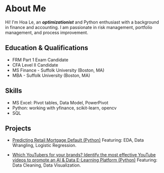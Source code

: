 # About Me

Hi! I'm Hoa Le, an ***optimizationist*** and Python enthusiast with a background in finance and accounting. I am passionate in risk management, portfolio management, and process improvement.

## Education & Qualifications
- FRM Part 1 Exam Candidate                                     
- CFA Level II Candidate                                        
- MS Finance - Suffolk University (Boston, MA)                  
- MBA - Suffolk University (Boston, MA)                         

## Skills
- MS Excel: Pivot tables, Data Model, PowerPivot
- Python: working with yfinance, scikit-learn, opencv
- SQL

## Projects
- [Predicting Retail Mortgage Default (Python)](https://github.com/Hoale2908/retail_mortgage/blob/a4f35e5efdadcb9ecf4a7e41cda5a45583035766/Retail%20Mortgage%20Portfolio%20Model.ipynb)
Featuring: EDA, Data Wrangling, Logistic Regression.

- [Which YouTubers for your brands? Identify the most effective YouTube videos to promote an AI & Data E-Learning Platform (Python)](https://www.datacamp.com/datalab/w/15569778-9ada-47d8-8bd0-04ff0de694bb)
Featuring: Data Cleaning, Data Visualization.